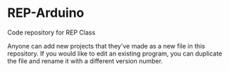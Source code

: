 # REP-Arduino
Code repository for REP Class

Anyone can add new projects that they've made as a new file in this repository. If you would like to edit an existing program, you can duplicate the file and rename it with a different version number.
